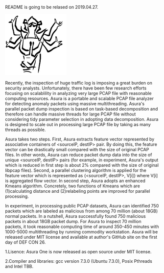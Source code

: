 README is going to be relased on 2019.04.27.

<img src="../asura0.jpeg" width=200 height=200>

Recently, the inspection of huge traffic log is imposing a great burden on security analysts. Unfortunately, there have been few research efforts focusing on scalablility in analyzing very large PCAP file with reasonable computing resources. Asura is a portable and scalable PCAP file analyzer for detecting anomaly packets using massive multithreading. Asura's parallel packet dump inspection is based on task-based decomposition and therefore can handle massive threads for large PCAP file without considering tidy parameter selection in adopting data decomposition. Asura is designed to scale out in processing large PCAP file by taking as many threads as possible. 

Asura takes two steps. First, Asura extracts feature vector represented by associative containers of <sourceIP, destIP> pair. By doing this, the feature vector can be drastically small compared with the size of original PCAP files. In other words, Asura can reduce packet dump data into the size of unique <sourceIP, destIP> pairs (for example, in experiment, Asura's output which is reduced in first step is about 2% compared with the size of original libpcap files). Second, a parallel clustering algorithm is applied for the feature vector which is represented as {<sourceIP, destIP>, V[i]} where V[i] is aggregated flow vector. In second step, Asura adopts an enhanced Kmeans algorithm. Concretely, two functions of Kmeans which are (1)calculating distance and (2)relabeling points are improved for parallel processing. 

In experiment, in processing public PCAP datasets, Asura can identified 750 packets which are labeled as malicious from among 70 million (about 18GB) normal packets. In a nutshell, Asura successfully found 750 malicious packets in about 18GB packet dump. For Asura to inspect 70 million packets, it took reasonable computing time of around 350-450 minutes with 1000-5000 multithreading by running commodity workstation. Asura will be released under MIT license and available at author's GitHub site on the first day of DEF CON 26.

1.Lisence: Asura One is now released as open source under MIT license.

2.Compiler and libraries: gcc version 7.3.0 (Ubuntu 7.3.0), Posix Pthreads and Intel TBB.
